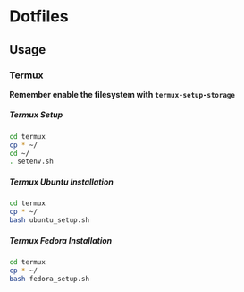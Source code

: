 # Dotfiles

## Usage

### Termux

**Remember enable the filesystem with `termux-setup-storage`**

##### Termux Setup


```bash
cd termux
cp * ~/
cd ~/
. setenv.sh
```


##### Termux Ubuntu Installation


```bash
cd termux
cp * ~/
bash ubuntu_setup.sh
```

##### Termux Fedora Installation


```bash
cd termux
cp * ~/
bash fedora_setup.sh
```
